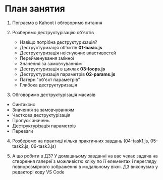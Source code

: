 # План занятия

1. Пограємо в Kahoot і обговоримо питання

2. Розберемо деструктурізацію об'єктів

   - Навіщо потрібна деструктуризація?
   - Деструктуризація об'єктів **01-basic.js**
   - Деструктуризація неіснуючих властивостей
   - Перейменування змінної
   - Значення за замовчуванням
   - Деструктуризація в циклах **03-loops.js**
   - Деструктуризація параметрів **02-params.js**
   - Патерн "об'єкт параметрів”
   - Глибока деструктуризація

3. Обговоримо деструктурізація масивів

- Синтаксис
- Значення за замовчуванням
- Часткова деструктурізація
- Пропуск значень
- Деструктурізація параметрів
- Переваги

4. Розберемо на практиці кілька практичних завдань (04-task1.js, 05-task2.js,
   06-task3.js)

5. А що робити в ДЗ? У домашньому завданні на вас чекає задача на створення
   галереї з можливістю кліку по її елементах і перегляду повнорозмірного
   зображення в модальному вікні. ДЗ виконуємо у редакторі коду VS Code
